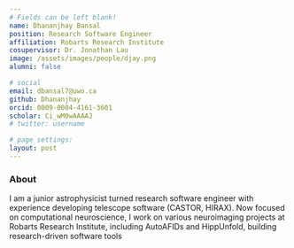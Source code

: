 ```yaml
---
# Fields can be left blank! 
name: Dhananjhay Bansal
position: Research Software Engineer
affiliation: Robarts Research Institute
cosupervisor: Dr. Jonathan Lau
image: /assets/images/people/djay.png
alumni: false

# social
email: dbansal7@uwo.ca
github: Dhananjhay
orcid: 0009-0004-4161-3601
scholar: Ci_wM0wAAAAJ
# twitter: username

# page settings:
layout: post
---
```


### About

I am a junior astrophysicist turned research software engineer with experience developing telescope software (CASTOR, HIRAX). Now focused on computational neuroscience, I work on various neuroimaging projects at Robarts Research Institute, including AutoAFIDs and HippUnfold, building research-driven software tools